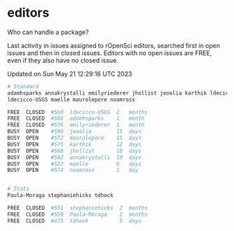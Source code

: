 # editors

Who can handle a package?

Last activity in issues assigned to rOpenSci editors, searched first in open
issues and then in closed issues. Editors with no open issues are FREE, even if
they also have no closed issue.


Updated on Sun May 21 12:29:16 UTC 2023

```bash
# Standard
adamhsparks annakrystalli emilyriederer jhollist jooolia karthik ldecicco
ldecicco-USGS maelle maurolepore noamross

FREE  CLOSED  #560  ldecicco-USGS  2   months
FREE  CLOSED  #566  adamhsparks    1   month
FREE  CLOSED  #576  emilyriederer  1   month
BUSY  OPEN    #590  jooolia        15  days
BUSY  OPEN    #572  maurolepore    15  days
BUSY  OPEN    #575  karthik        12  days
BUSY  OPEN    #568  jhollist       10  days
BUSY  OPEN    #502  annakrystalli  10  days
BUSY  OPEN    #522  maelle         6   days
BUSY  OPEN    #574  noamross       1   day


# Stats
Paula-Moraga stephaniehicks tdhock

FREE  CLOSED  #551  stephaniehicks  2  months
FREE  CLOSED  #559  Paula-Moraga    2  months
FREE  CLOSED  #475  tdhock          5  days
```
